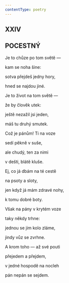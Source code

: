 ```yaml
---
contentType: poetry
---
```


<section>

## XXIV  

## POCESTNÝ

Je to chůze po tom světě —  

kam se noha šine:

sotva přejdeš jedny hory,

hned se najdou jiné.

Je to život na tom světě —

že by člověk utek:

ještě nezažil jsi jeden,

máš tu druhý smutek.

Což je pánům! Ti na voze

sedí pěkně v suše,

ale chudý, ten za nimi

v dešti, blátě kluše.

Ej, co já dbám na té cestě

na psoty a sloty,

jen když já mám zdravé nohy,

k tomu dobré boty.

Však na pány v krytém voze

taky někdy trhne:

jednou se jim kolo zláme,

jindy vůz se zvrhne.

A krom toho — až své pouti

přejedem a přejdem,

v jedné hospodě na nocleh

pán nepán se sejdem.

</section>
